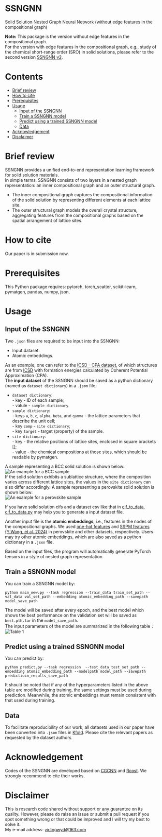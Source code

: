 # SSNGNN
Solid Solution Nested Graph Neural Network (without edge features in the compositional graph)

**Note:** This package is the version without edge features in the compositional graph.  
          For the version with edge features in the compositional graph, e.g., study of the chemical short-range order (SRO) in solid solutions, please refer to the second version [SSNGNN_v2](https://github.com/Yidingwyd/SSNGNN_v2).  

# Contents  
* [Brief review](https://github.com/Yidingwyd/SSNGNN?tab=readme-ov-file#brief-review)  
* [How to cite](https://github.com/Yidingwyd/SSNGNN?tab=readme-ov-file#how-to-cite)  
* [Prerequisites](https://github.com/Yidingwyd/SSNGNN?tab=readme-ov-file#prerequisites)  
* [Usage](https://github.com/Yidingwyd/SSNGNN?tab=readme-ov-file#usage)
  * [Input of the SSNGNN](https://github.com/Yidingwyd/SSNGNN?tab=readme-ov-file#input-of-the-ssngnn)
  * [Train a SSNGNN model](https://github.com/Yidingwyd/SSNGNN?tab=readme-ov-file#train-a-ssngnn-model)
  * [Predict using a trained SSNGNN model](https://github.com/Yidingwyd/SSNGNN?tab=readme-ov-file#predict-using-a-trained-ssngnn-model)
  * [Data](https://github.com/Yidingwyd/SSNGNN?tab=readme-ov-file#data)
* [Acknowledgement](https://github.com/Yidingwyd/SSNGNN?tab=readme-ov-file#acknowledgement)
* [Disclaimer](https://github.com/Yidingwyd/SSNGNN?tab=readme-ov-file#disclaimer)

# Brief review
SSNGNN provides a unified end-to-end representation learning framework for solid solution materials.   
In simple terms, SSNGNN consists of two layers in a nested graph representation: an inner compositional graph and an outer structural graph.  
   * The inner compositional graph captures the compositional information of the solid solution by representing different elements at each lattice site.  
   * The outer structural graph models the overall crystal structure, aggregating features from the compositional graphs based on the spatial arrangement of lattice sites.  

# How to cite
Our paper is in submission now.

# Prerequisites
This Python package requires: pytorch, torch_scatter, scikit-learn, pymatgen, pandas, numpy, json.

# Usage
## Input of the SSNGNN  
Two `.json` files are required to be input into the SSNGNN:  
* Input dataset.  
* Atomic embeddings.

As an example, one can refer to the [ICSD - CPA dataset](https://github.com/Yidingwyd/SSNGNN/blob/main/Kfold/cpa/cpa_formation_energy_per_atom.json), of which structures are from [ICSD](https://icsd.products.fiz-karlsruhe.de/) with formation energies calculated by Coherent Potential Approximation (CPA).  
The **input dataset** of the SSNGNN should be saved as a python dictionary (named as `dataset dictionary`) in a `.json` file. 
* `dataset dictionary`:  
\- key - ID of each sample;  
\-  valule - `sample dictionary`.
* `sample dictionary`:  
\- keys `a`, `b`, `c`, `alpha`, `beta`, and `gamma` - the lattice parameters that describe the unit cell;  
\- key `comp` - `site dictionary`;  
\- key `target` - target (property) of the sample.  
* `site dictionary`:  
\- key - the relative positions of lattice sites, enclosed in square brackets [];  
\- value - the chemical compositions at those sites, which should be readable by pymatgen.

A sample representing a BCC solid solution is shown below:  
![An example for a BCC sample](https://github.com/Yidingwyd/SSNGNN/blob/main/Kfold/cpa/fig1.png)  
If the solid solution exhibits a sublattice structure, where the composition varies across different lattice sites, the values in the `site dictionary` can also differ accordingly. A sample representing a perovskite solid solution is shown below:  
![An example for a perovskite sample](https://github.com/Yidingwyd/SSNGNN/blob/main/Kfold/perovskite_band_gap/fig2.png)  
  
If you have solid solution cifs and a dataset csv like that in [cif_to_data](https://github.com/Yidingwyd/SSNGNN/tree/main/data/cif_to_data), [cif_to_data.py](https://github.com/Yidingwyd/SSNGNN/blob/main/data/cif_to_data/cif_to_data.py) may help you to generate a input dataset file.  
  
Another input file is the **atomic embeddings**, i.e., features in the nodes of the compositional graphs. We used [one-hot features](https://github.com/Yidingwyd/SSNGNN/blob/main/data/perov_onehot_embedding.json) and [SSPM features](https://github.com/Yidingwyd/SSNGNN/blob/main/data/SSPM.json) [(Y.Wang, et al. 2024)](https://github.com/Yidingwyd/SSPM) in perovskite and other datasets, respectively. Users may try other atomic embeddings, which are also saved as a python dictionary in a `.json` file.  

Based on the input files, the program will automatically generate PyTorch tensors in a style of nested graph representation.  
## Train a SSNGNN model  
You can train a SSNGNN model by:  
```
python main_new.py --task regression --train_data train_set_path --val_data val_set_path --embedding atomic_embedding_path --savepath model_save_path  
```
The model will be saved after every epoch, and the best model which shows the best performance on the validation set will be saved as `best.pth.tar` in the `model_save_path`.  
The input parameters of the model are summarized in the following table：  
![Table 1](https://github.com/Yidingwyd/SSNGNN/blob/main/table1.png)  
## Predict using a trained SSNGNN model
You can predict by:  
```
python predict.py --task regression  --test_data test_set_path --embedding atomic_embedding_path --modelpath model_path --savepath predictioin_results_save_path  
```
It should be noted that if any of the hyperparameters listed in the above table are modified during training, the same settings must be used during prediction. Meanwhile, the atomic embeddings must remain consistent with that used during training.  
## Data  
To facilitate reproducibility of our work, all datasets used in our paper have been converted into `.json` files in [Kfold](https://github.com/Yidingwyd/SSNGNN/tree/main/Kfold). Please cite the relevant papers as requested by the dataset authors.  
# Acknowledgement  
Codes of the SSNGNN are developed based on [CGCNN](https://github.com/txie-93/cgcnn) and [Roost](https://github.com/CompRhys/roost). We strongly recommend to cite their works.  
# Disclaimer  
This is research code shared without support or any guarantee on its quality. However, please do raise an issue or submit a pull request if you spot something wrong or that could be improved and I will try my best to solve it.  
My e-mail address: yidingwyd@163.com  

